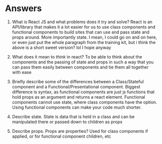 # Answers

1.  What is React JS and what problems does it try and solve?
React is an API/library that makes it a lot easier for us to use class components and functional components to build sites that can use and pass state and props around. More importantly state. I mean, I could go on and on here, or even just put the whole paragraph from the training kit, but i think the above is a short sweet version? lol I hope anyway 

1.  What does it mean to _think_ in react?
To be able to think about the components and the passing of state and props in such a way that you can pass them easily between components and tie them all together with ease

1.  Briefly describe some of the differences between a Class/Stateful component and a Functional/Presentational component.
Biggest difference is syntax, as functional components are just js functions that hold props as an argument and returns a react element. 
Functional components cannot use state, where class components have the option.
Using functional components can make your code much shorter. 

1.  Describe state.
State is data that is held in a class and can be manipulated there or passed down to children as props

1.  Describe props.
Props are properties? Used for class components if applied, or for functional component children, etc
